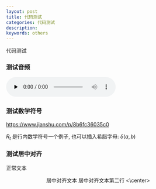 ```yaml
---
layout: post
title: 代码测试
categories: 代码测试
description:  
keywords: others
---
```


代码测试


### 测试音频


​<audio id="audio" controls="" preload="none">
      <source id="wav" src="https://github.com/Liu-Feng-deeplearning/Liu-Feng-deeplearning.github.io/blob/master/audio/test.wav">
</audio>

### 测试数学符号

https://www.jianshu.com/p/8b6fc36035c0

$R_t$ 是行内数学符号一个例子, 也可以插入希腊字母: $\delta(a, b)$

### 测试居中对齐
正常文本

<center> 居中对齐文本     
居中对齐文本第二行
<\center>
